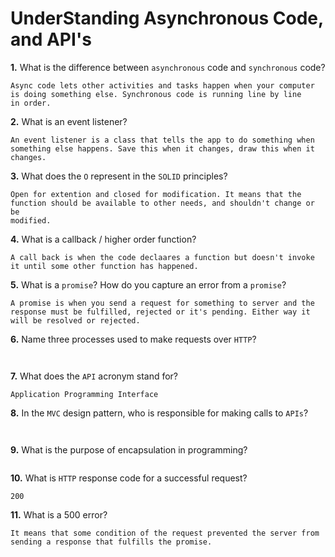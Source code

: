 # UnderStanding Asynchronous Code, and API's

**1.** What is the difference between `asynchronous` code and `synchronous` code?
<!-- enter you answer in the space below -->
```
Async code lets other activities and tasks happen when your computer is doing something else. Synchronous code is running line by line
in order. 
```
**2.** What is an event listener?
<!-- enter you answer in the space below -->
```
An event listener is a class that tells the app to do something when something else happens. Save this when it changes, draw this when it changes.
```
**3.** What does the `O` represent in the `SOLID` principles?
<!-- enter you answer in the space below -->
```
Open for extention and closed for modification. It means that the function should be available to other needs, and shouldn't change or be 
modified.
```
**4.** What is a callback / higher order function?
<!-- enter you answer in the space below -->
```
A call back is when the code declaares a function but doesn't invoke it until some other function has happened. 
```
**5.** What is a `promise`? How do you capture an error from a `promise`?
<!-- enter you answer in the space below -->
```
A promise is when you send a request for something to server and the response must be fulfilled, rejected or it's pending. Either way it will be resolved or rejected.
```
**6.** Name three processes used to make requests over `HTTP`?
<!-- enter you answer in the space below -->
```


```
**7.** What does the `API` acronym stand for?
<!-- enter you answer in the space below -->
```
Application Programming Interface
```
**8.** In the `MVC` design pattern, who is responsible for making calls to `APIs`?
<!-- enter you answer in the space below -->
```


```
**9.** What is the purpose of encapsulation in programming?
<!-- enter you answer in the space below -->
```

```
**10.** What is `HTTP` response code for a successful request?
<!-- enter you answer in the space below -->
```
200
```
**11.** What is a 500 error?
<!-- enter you answer in the space below -->
```
It means that some condition of the request prevented the server from sending a response that fulfills the promise.
```